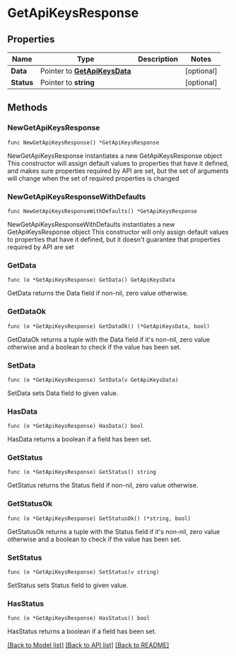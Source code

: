 # GetApiKeysResponse

## Properties

Name | Type | Description | Notes
------------ | ------------- | ------------- | -------------
**Data** | Pointer to [**GetApiKeysData**](GetApiKeysData.md) |  | [optional] 
**Status** | Pointer to **string** |  | [optional] 

## Methods

### NewGetApiKeysResponse

`func NewGetApiKeysResponse() *GetApiKeysResponse`

NewGetApiKeysResponse instantiates a new GetApiKeysResponse object
This constructor will assign default values to properties that have it defined,
and makes sure properties required by API are set, but the set of arguments
will change when the set of required properties is changed

### NewGetApiKeysResponseWithDefaults

`func NewGetApiKeysResponseWithDefaults() *GetApiKeysResponse`

NewGetApiKeysResponseWithDefaults instantiates a new GetApiKeysResponse object
This constructor will only assign default values to properties that have it defined,
but it doesn't guarantee that properties required by API are set

### GetData

`func (o *GetApiKeysResponse) GetData() GetApiKeysData`

GetData returns the Data field if non-nil, zero value otherwise.

### GetDataOk

`func (o *GetApiKeysResponse) GetDataOk() (*GetApiKeysData, bool)`

GetDataOk returns a tuple with the Data field if it's non-nil, zero value otherwise
and a boolean to check if the value has been set.

### SetData

`func (o *GetApiKeysResponse) SetData(v GetApiKeysData)`

SetData sets Data field to given value.

### HasData

`func (o *GetApiKeysResponse) HasData() bool`

HasData returns a boolean if a field has been set.

### GetStatus

`func (o *GetApiKeysResponse) GetStatus() string`

GetStatus returns the Status field if non-nil, zero value otherwise.

### GetStatusOk

`func (o *GetApiKeysResponse) GetStatusOk() (*string, bool)`

GetStatusOk returns a tuple with the Status field if it's non-nil, zero value otherwise
and a boolean to check if the value has been set.

### SetStatus

`func (o *GetApiKeysResponse) SetStatus(v string)`

SetStatus sets Status field to given value.

### HasStatus

`func (o *GetApiKeysResponse) HasStatus() bool`

HasStatus returns a boolean if a field has been set.


[[Back to Model list]](../README.md#documentation-for-models) [[Back to API list]](../README.md#documentation-for-api-endpoints) [[Back to README]](../README.md)


